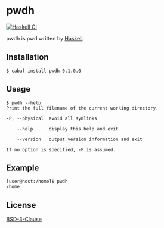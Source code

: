 # pwdh
[![Haskell CI](https://github.com/ghsable/pwdh/actions/workflows/haskell.yml/badge.svg)](https://github.com/ghsable/pwdh/actions/workflows/haskell.yml)

pwdh is pwd written by [Haskell](https://www.haskell.org/).

## Installation
```console
$ cabal install pwdh-0.1.0.0
```

## Usage
```console
$ pwdh --help
Print the full filename of the current working directory.

-P, --physical  avoid all symlinks

    --help      display this help and exit

    --version   output version information and exit

If no option is specified, -P is assumed.
```

## Example
```console
[user@host:/home]$ pwdh
/home
```

## License
[BSD-3-Clause](https://spdx.org/licenses/BSD-3-Clause.html)
